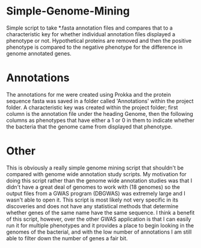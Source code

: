 # Simple-Genome-Mining
Simple script to take *.fasta annotation files and compares that to a characteristic key for whether individual annotation files displayed a phenotype or not. Hypothetical proteins are removed and then the positive phenotype is compared to the negative phenotype for the difference in genome annotated genes.

# Annotations
The annotations for me were created using Prokka and the protein sequence fasta was saved in a folder called 'Annotations' within the project folder. A characteristic key was created within the project folder; first column is the annotation file under the heading Genome, then the following columns as phenotypes that have either a 1 or 0 in them to indicate whether the bacteria that the genome came from displayed that phenotype.

# Other
This is obviously a really simple genome mining script that shouldn't be compared with genome wide annotation study scripts. My motivation for doing this script rather than the genome wide annotation studies was that I didn't have a great deal of genomes to work with (18 genomes) so the output files from a GWAS program (DBGWAS) was extremely large and I wasn't able to open it. This script is most likely not very specific in its discoveries and does not have any statistical methods that determine whether genes of the same name have the same sequence. I think a benefit of this script, however, over the other GWAS application is that I can easily run it for multiple phenotypes and it provides a place to begin looking in the genomes of the bacterial, and with the low number of annotations I am still able to filter down the number of genes a fair bit.
